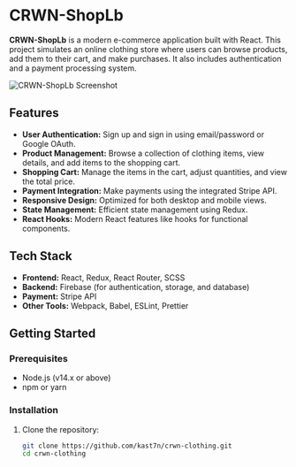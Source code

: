# CRWN-ShopLb

**CRWN-ShopLb** is a modern e-commerce application built with React. This project simulates an online clothing store where users can browse products, add them to their cart, and make purchases. It also includes authentication and a payment processing system.

![CRWN-ShopLb Screenshot](https://ibb.co/G7KYPM0)

## Features

- **User Authentication:** Sign up and sign in using email/password or Google OAuth.
- **Product Management:** Browse a collection of clothing items, view details, and add items to the shopping cart.
- **Shopping Cart:** Manage the items in the cart, adjust quantities, and view the total price.
- **Payment Integration:** Make payments using the integrated Stripe API.
- **Responsive Design:** Optimized for both desktop and mobile views.
- **State Management:** Efficient state management using Redux.
- **React Hooks:** Modern React features like hooks for functional components.

## Tech Stack

- **Frontend:** React, Redux, React Router, SCSS
- **Backend:** Firebase (for authentication, storage, and database)
- **Payment:** Stripe API
- **Other Tools:** Webpack, Babel, ESLint, Prettier

## Getting Started

### Prerequisites

- Node.js (v14.x or above)
- npm or yarn

### Installation

1. Clone the repository:

   ```bash
   git clone https://github.com/kast7n/crwn-clothing.git
   cd crwn-clothing

